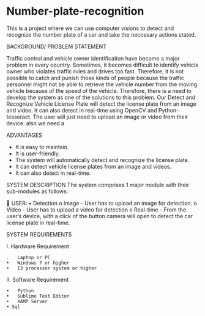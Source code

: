 # Number-plate-recognition
This is a project where we can use computer visions to detect and recognize the number plate of a car and take the neccesary actions stated.


BACKGROUND/ PROBLEM STATEMENT

Traffic control and vehicle owner identification have become a major problem in every country.  Sometimes, it becomes difficult to identify vehicle owner who violates traffic rules and drives too fast.
Therefore, it is not possible to catch and punish those kinds of people because the traffic personnel might not be able to retrieve the vehicle number from the moving vehicle because of the speed of the vehicle. Therefore, there is a need to develop the system as one of the solutions to this problem. 
Our Detect and Recognize Vehicle License Plate will detect the license plate from an image and video. It can also detect in real-time using OpenCV and Python-tesseract. The user will just need to upload an image or video from their device.
also we need a 


ADVANTAGES

  -	It is easy to maintain.
  -	It is user-friendly.
  -	The system will automatically detect and recognize the license plate.
  -	It can detect vehicle license plates from an image and videos.
  -	It can also detect in real-time.
  
SYSTEM DESCRIPTION
The system comprises 1 major module with their sub-modules as follows:

	USER:
   •	Detection 
    o	Image 
    -	User has to upload an image for detection.
    o	Video 
    -	User has to upload a video for detection
    o	Real-time
    -	From the user’s device, with a click of the button camera will open to detect         the car license plate in real-time.  

SYSTEM REQUIREMENTS

I.	Hardware Requirement

    .	Laptop or PC
    •	Windows 7 or higher
    •	I3 processor system or higher
    
II.	Software Requirement

    •	Python
    •	Sublime Text Editor
    •	XAMP Server
    • Sql





